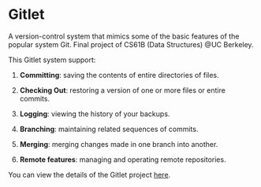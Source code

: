 # Gitlet

A version-control system that mimics some of the basic features of the popular system Git. Final project of CS61B (Data Structures) @UC Berkeley.

This Gitlet system support:

1. **Committing**: saving the contents of entire directories of files.

2. **Checking Out**: restoring a version of one or more files or entire commits.

3. **Logging**: viewing the history of your backups.

4. **Branching**: maintaining related sequences of commits.

5. **Merging**: merging changes made in one branch into another.

6. **Remote features**: managing and operating remote repositories.

You can view the details of the Gitlet project [here](https://inst.eecs.berkeley.edu/~cs61b/sp22/materials/proj/proj3/introduction.html).
